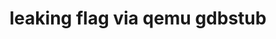 ---
title: leaking flag via qemu gdbstub
categories:
  - research
  - ctf
tags:
  - pwn
  - qemu
pin: true
image:
  path: /assets/img/ldap.png
  alt: qemu
published: false
---